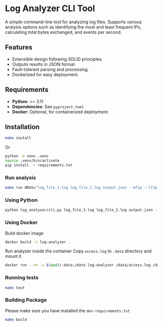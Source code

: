 # Log Analyzer CLI Tool

A simple command-line tool for analyzing log files. Supports various analysis options such as identifying the most and least frequent IPs, calculating total bytes exchanged, and events per second.

## Features

- Extensible design following SOLID principles.
- Outputs results in JSON format.
- Fault-tolerant parsing and processing.
- Dockerized for easy deployment.

## Requirements

- **Python**: >= 3.11
- **Dependencies**: See `pyproject.toml`
- **Docker**: Optional, for containerized deployment.

## Installation
```bash
make install
```

Or

```bash
python -m venv .venv
source .venv/bin/activate
pip install -r requirements.txt
```
### Run analysis

```bash
make run ARGS="log_file_1.log log_file_2.log output.json --mfip --lfip --eps --bytes"
```

### Using Python
```bash
python log_analyzer/cli.py log_file_1.log log_file_2.log output.json --mfip --lfip --eps --bytes
```

### Using Docker
Build docker image
```bash
docker build -t log-analyzer .
```

Run analyzer inside the container
Copy `access.log` to `.data` directory and mount it
```bash
docker run --rm -v $(pwd)/.data:/data log-analyzer /data/access.log /data/results.json --mfip --bytes --lfip --eps
```


### Running tests
```bash
make test
```


### Building Package
Please make sure you have installed the `dev-requirements.txt`

```bash
make build
```
